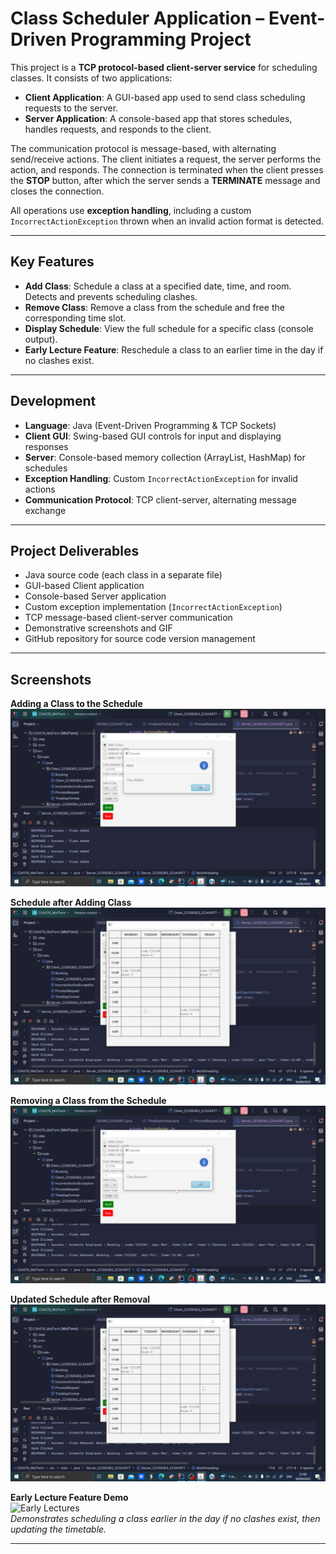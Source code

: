 # Class Scheduler Application – Event-Driven Programming Project

This project is a **TCP protocol-based client-server service** for scheduling classes. It consists of two applications:  

- **Client Application**: A GUI-based app used to send class scheduling requests to the server.  
- **Server Application**: A console-based app that stores schedules, handles requests, and responds to the client.  

The communication protocol is message-based, with alternating send/receive actions. The client initiates a request, the server performs the action, and responds. The connection is terminated when the client presses the **STOP** button, after which the server sends a **TERMINATE** message and closes the connection.  

All operations use **exception handling**, including a custom `IncorrectActionException` thrown when an invalid action format is detected.  

---

## Key Features

- **Add Class**: Schedule a class at a specified date, time, and room. Detects and prevents scheduling clashes.  
- **Remove Class**: Remove a class from the schedule and free the corresponding time slot.  
- **Display Schedule**: View the full schedule for a specific class (console output).  
- **Early Lecture Feature**: Reschedule a class to an earlier time in the day if no clashes exist.  

---

## Development

- **Language**: Java (Event-Driven Programming & TCP Sockets)  
- **Client GUI**: Swing-based GUI controls for input and displaying responses  
- **Server**: Console-based memory collection (ArrayList, HashMap) for schedules  
- **Exception Handling**: Custom `IncorrectActionException` for invalid actions  
- **Communication Protocol**: TCP client-server, alternating message exchange  

---

## Project Deliverables

- Java source code (each class in a separate file)  
- GUI-based Client application  
- Console-based Server application  
- Custom exception implementation (`IncorrectActionException`)  
- TCP message-based client-server communication  
- Demonstrative screenshots and GIF  
- GitHub repository for source code version management  

---

## Screenshots

**Adding a Class to the Schedule**  
![Add Class](images/add_screenshot.png)  

**Schedule after Adding Class**  
![Display Schedule](images/display1_screenshot.png)  

**Removing a Class from the Schedule**  
![Remove Class](images/remove_screenshot.png)  

**Updated Schedule after Removal**  
![Updated Schedule](images/display2_screenshot.png)  

**Early Lecture Feature Demo**  
![Early Lectures](images/timetable.gif)  
*Demonstrates scheduling a class earlier in the day if no clashes exist, then updating the timetable.*  

---
